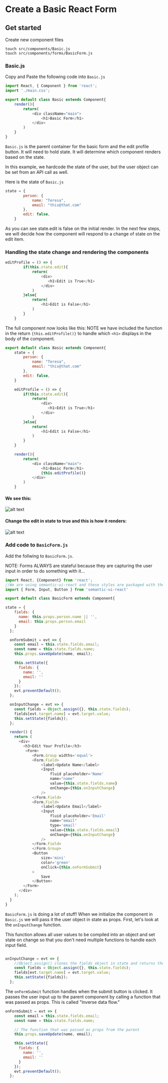 # Create a Basic React Form

## Get started
Create new component files
```
touch src/components/Basic.js
touch src/components/forms/BasicForm.js
```

### Basic.js
Copy and Paste the following code into `Basic.js`

```js
import React, { Component } from 'react';
import './main.css';

export default class Basic extends Component{
    render(){
        return(
            <div className="main">
                <h1>Basic Form</h1>
            </div>
        )
    }
}
```
`Basic.js` is the parent container for the basic form and the edit profile button. It will need to hold state. It will determine which component renders based on the state.

In this example, we hardcode the state of the user, but the user object can be set from an API call as well.

Here is the state of `Basic.js`
```js
state = {
        person: {
            name: "Teresa",
            email: "this@that.com"
        },
        edit: false,
    }
```
As you can see state.edit is false on the initial render. In the next few steps, we will decide how the component will respond to a change of state on the edit item.

### Handling the state change and rendering the components

```js
editProfile = () => {
        if(this.state.edit){
            return(
                <div>
                   <h1>Edit is True</h1>
                </div>
            )
        }else{
            return(
                <h1>Edit is False</h1>
            )
        }
    }
```
The full component now looks like this: 
NOTE we have included the function in the return `{this.editProfile()}` to handle which `<h1>` displays in the body of the component. 
```js
export default class Basic extends Component{
    state = {
        person: {
            name: "Teresa",
            email: "this@that.com"
        },
        edit: false,
    }

    editProfile = () => {
        if(this.state.edit){
            return(
                <div>
                   <h1>Edit is True</h1>
                </div>
            )
        }else{
            return(
                <h1>Edit is False</h1>
            )
        }
    }

    render(){
        return(
            <div className="main">
                <h1>Basic Form</h1>
                {this.editProfile()}
            </div>
        )
    }
```

#### We see this:
![alt text](./public/img/editfalse.png "Edit is set to false")
#### Change the edit in state to true and this is how it renders:
![alt text](./public/img/edittrue.png "Edit is set to true")

### Add code to `BasicForm.js`

Add the follwing to `BasicForm.js`.

NOTE: Forms ALWAYS are stateful because they are capturing the user input in order to do something with it...

```js
import React, {Component} from 'react';
//We are using semantic-ui-react and these styles are packaged with the framework
import { Form, Input, Button } from 'semantic-ui-react'

export default class BasicForm extends Component{

state = {
    fields: {
      name: this.props.person.name || '',
      email: this.props.person.email
    }
  };

  onFormSubmit = evt => {
    const email = this.state.fields.email;
    const name = this.state.fields.name;
    this.props.saveUpdate(name, email);

    this.setState({
      fields: {
        name: '',
        email: ''
      }
    });
    evt.preventDefault();
  };

  onInputChange = evt => {
    const fields = Object.assign({}, this.state.fields);
    fields[evt.target.name] = evt.target.value;
    this.setState({fields});
  };

  render() {
    return (
      <div>
        <h3>Edit Your Profile</h3>
         <Form>
            <Form.Group widths='equal'>
            <Form.Field>
                <label>Update Name</label>
                <Input 
                    fluid placeholder='Name' 
                    name="name"
                    value={this.state.fields.name}
                    onChange={this.onInputChange}
                />
            </Form.Field>
            <Form.Field>
                <label>Update Email</label>
                <Input 
                    fluid placeholder='Email' 
                    name="email"
                    type='email'
                    value={this.state.fields.email}
                    onChange={this.onInputChange}
                />
            </Form.Field>
            </Form.Group>
            <Button 
                size='mini' 
                color='green'
                onClick={this.onFormSubmit}
            >
                Save                       
            </Button>
        </Form>
      </div>
    );
  }
}
```
`BasicForm.js` is doing a lot of stuff!
When we initialize the component in `Basic.js` we will pass it the user object in state as props. First, let's look at the `onInputChange` function.

This function allows all user values to be compiled into an object and set state on change so that you don't need multiple functions to handle each input field.
```js

onInputChange = evt => {
    //Object.assign() clones the fields object in state and returns the target object. It has a signature of Object.assign(target, ...sources).
    const fields = Object.assign({}, this.state.fields);
    fields[evt.target.name] = evt.target.value;
    this.setState({fields});
  };
```

The `onFormSubmit` function handles when the submit button is clicked. It passes the user input up to the parent component by calling a function that was passed as props. This is called "Inverse data flow."

```js
onFormSubmit = evt => {
    const email = this.state.fields.email;
    const name = this.state.fields.name;

    // The function that was passed as props from the parent
    this.props.saveUpdate(name, email);

    this.setState({
      fields: {
        name: '',
        email: ''
      }
    });
    evt.preventDefault();
  };
```

